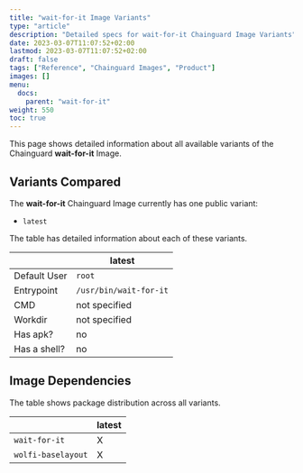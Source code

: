 ```yaml
---
title: "wait-for-it Image Variants"
type: "article"
description: "Detailed specs for wait-for-it Chainguard Image Variants"
date: 2023-03-07T11:07:52+02:00
lastmod: 2023-03-07T11:07:52+02:00
draft: false
tags: ["Reference", "Chainguard Images", "Product"]
images: []
menu:
  docs:
    parent: "wait-for-it"
weight: 550
toc: true
---
```


This page shows detailed information about all available variants of the Chainguard **wait-for-it** Image.

## Variants Compared
The **wait-for-it** Chainguard Image currently has one public variant: 

- `latest`

The table has detailed information about each of these variants.

|              | latest                 |
|--------------|------------------------|
| Default User | `root`                 |
| Entrypoint   | `/usr/bin/wait-for-it` |
| CMD          | not specified          |
| Workdir      | not specified          |
| Has apk?     | no                     |
| Has a shell? | no                     |

## Image Dependencies
The table shows package distribution across all variants.

|                    | latest |
|--------------------|--------|
| `wait-for-it`      | X      |
| `wolfi-baselayout` | X      |

